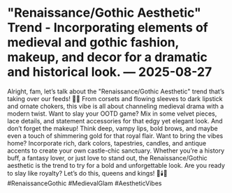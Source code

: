 # "Renaissance/Gothic Aesthetic" Trend - Incorporating elements of medieval and gothic fashion, makeup, and decor for a dramatic and historical look. — 2025-08-27

Alright, fam, let’s talk about the "Renaissance/Gothic Aesthetic" trend that’s taking over our feeds! 🖤🔮 From corsets and flowing sleeves to dark lipstick and ornate chokers, this vibe is all about channeling medieval drama with a modern twist. Want to slay your OOTD game? Mix in some velvet pieces, lace details, and statement accessories for that edgy yet elegant look. And don’t forget the makeup! Think deep, vampy lips, bold brows, and maybe even a touch of shimmering gold for that royal flair. Want to bring the vibes home? Incorporate rich, dark colors, tapestries, candles, and antique accents to create your own castle-chic sanctuary. Whether you’re a history buff, a fantasy lover, or just love to stand out, the Renaissance/Gothic aesthetic is the trend to try for a bold and unforgettable look. Are you ready to slay like royalty? Let’s do this, queens and kings! 👑🕯️🌹 #RenaissanceGothic #MedievalGlam #AestheticVibes